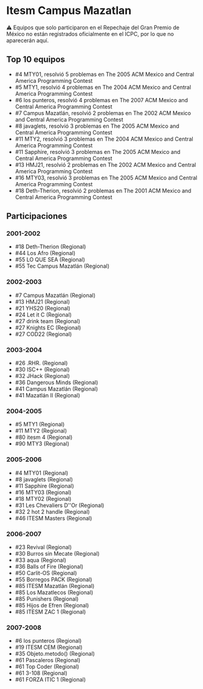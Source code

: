 # Itesm Campus Mazatlan

:warning: Equipos que solo participaron en el Repechaje del Gran Premio de México no están registrados oficialmente en el ICPC, por lo que no aparecerán aquí.

## Top 10 equipos

- #4 MTY01, resolvió 5 problemas en The 2005 ACM Mexico and Central America Programming Contest
- #5 MTY1, resolvió 4 problemas en The 2004 ACM Mexico and Central America Programming Contest
- #6 los punteros, resolvió 4 problemas en The 2007 ACM Mexico and Central America Programming Contest
- #7 Campus Mazatlán, resolvió 2 problemas en The 2002 ACM Mexico and Central America Programming Contest
- #8 javaglets, resolvió 3 problemas en The 2005 ACM Mexico and Central America Programming Contest
- #11 MTY2, resolvió 3 problemas en The 2004 ACM Mexico and Central America Programming Contest
- #11 Sapphire, resolvió 3 problemas en The 2005 ACM Mexico and Central America Programming Contest
- #13 HMJ21, resolvió 2 problemas en The 2002 ACM Mexico and Central America Programming Contest
- #16 MTY03, resolvió 3 problemas en The 2005 ACM Mexico and Central America Programming Contest
- #18 Deth-Therion, resolvió 2 problemas en The 2001 ACM Mexico and Central America Programming Contest

## Participaciones

### 2001-2002

- #18 Deth-Therion (Regional)
- #44 Los Afro (Regional)
- #55 LO QUE SEA (Regional)
- #55 Tec Campus Mazatlán (Regional)

### 2002-2003

- #7 Campus Mazatlán (Regional)
- #13 HMJ21 (Regional)
- #21 YHS20 (Regional)
- #24 Let it C (Regional)
- #27 drink team (Regional)
- #27 Knights EC (Regional)
- #27 COD22 (Regional)

### 2003-2004

- #26 .RHR. (Regional)
- #30 ISC++ (Regional)
- #32 JHack (Regional)
- #36 Dangerous Minds (Regional)
- #41 Campus Mazatlán (Regional)
- #41 Mazatlán II (Regional)

### 2004-2005

- #5 MTY1 (Regional)
- #11 MTY2 (Regional)
- #80 itesm 4 (Regional)
- #90 MTY3 (Regional)

### 2005-2006

- #4 MTY01 (Regional)
- #8 javaglets (Regional)
- #11 Sapphire (Regional)
- #16 MTY03 (Regional)
- #18 MTY02 (Regional)
- #31 Les Chevaliers D''Or (Regional)
- #32 2 hot 2 handle (Regional)
- #46 ITESM Masters (Regional)

### 2006-2007

- #23 Revival (Regional)
- #30 Burros sin Mecate (Regional)
- #33 aqua (Regional)
- #36 Balls of Fire (Regional)
- #50 Carlit-OS (Regional)
- #55 Borregos PACK (Regional)
- #85 ITESM Mazatlán (Regional)
- #85 Los Mazatlecos (Regional)
- #85 Punishers (Regional)
- #85 Hijos de Efren (Regional)
- #85 ITESM ZAC 1 (Regional)

### 2007-2008

- #6 los punteros (Regional)
- #19 ITESM CEM (Regional)
- #35 Objeto.metodo() (Regional)
- #61 Pascaleros (Regional)
- #61 Top Coder (Regional)
- #61 3-108 (Regional)
- #61 FORZA ITIC 1 (Regional)



